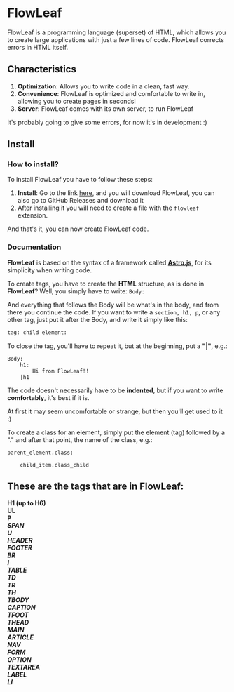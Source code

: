 # FlowLeaf

FlowLeaf is a programming language (superset) of HTML, which allows you to create large applications with just a few lines of code. FlowLeaf corrects errors in HTML itself.

## Characteristics

1. **Optimization**: Allows you to write code in a clean, fast way.
2. **Convenience**: FlowLeaf is optimized and comfortable to write in, allowing you to create pages in seconds!
3. **Server**: FlowLeaf comes with its own server, to run FlowLeaf

It's probably going to give some errors, for now it's in development :)

## Install

### How to install?

To install FlowLeaf you have to follow these steps:

1. **Install**: Go to the link [here](https://github.com/NopAngel/flowleaf/releases/download/flowleaf-version-1.0/FlowLeaf.exe), and you will download FlowLeaf, you can also go to GitHub Releases and download it
2. After installing it you will need to create a file with the `flowleaf` extension.

And that's it, you can now create FlowLeaf code.

### Documentation

**FlowLeaf** is based on the syntax of a framework called **[Astro.js](https://astro.build)**, for its simplicity when writing code.

To create tags, you have to create the **HTML** structure, as is done in **FlowLeaf**? Well, you simply have to write: `Body:`

And everything that follows the Body will be what's in the body, and from there you continue the code. If you want to write a `section, h1, p`, or any other tag, just put it after the Body, and write it simply like this:

```html
tag: child element:
```

To close the tag, you'll have to repeat it, but at the beginning, put a **"|"**, e.g.:

```
Body:
    h1:
        Hi from FlowLeaf!!
    |h1
```

The code doesn't necessarily have to be **indented**, but if you want to write **comfortably**, it's best if it is.

At first it may seem uncomfortable or strange, but then you'll get used to it :)

To create a class for an element, simply put the element (tag) followed by a "." and after that point, the name of the class, e.g.:

```
parent_element.class:

    child_item.class_child
```

## These are the tags that are in FlowLeaf:

**H1 (up to H6)** <br />
**UL** <br />
**P** <br />
**_SPAN_** <br />
**_U_** <br />
**_HEADER_** <br />
**_FOOTER_** <br />
**_BR_** <br />
**_I_** <br />
**_TABLE_** <br />
**_TD_** <br />
**_TR_** <br />
**_TH_** <br />
**_TBODY_** <br />
**_CAPTION_** <br />
**_TFOOT_** <br />
**_THEAD_** <br />
**_MAIN_** <br />
**_ARTICLE_** <br />
**_NAV_**<br />
**_FORM_**<br />
**_OPTION_**<br />
**_TEXTAREA_**<br />
**_LABEL_**<br />
**_LI_**<br />

